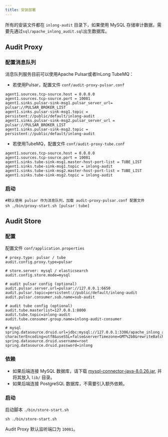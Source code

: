 ```yaml
---
title: 安装部署
---
```


所有的安装文件都在 `inlong-audit` 目录下，如果使用 MySQL 存储审计数据，需要先通过`sql/apache_inlong_audit.sql`出生数据库。

## Audit Proxy
### 配置消息队列
消息队列服务目前可以使用Apache Pulsar或者InLong TubeMQ：

- 若使用Pulsar，配置文件 `conf/audit-proxy-pulsar.conf`

```Shell
agent1.sources.tcp-source.host = 0.0.0.0
agent1.sources.tcp-source.port = 10081
agent1.sinks.pulsar-sink-msg1.pulsar_server_url= pulsar://PULSAR_BROKER_LIST
agent1.sinks.pulsar-sink-msg1.topic = persistent://public/default/inlong-audit
agent1.sinks.pulsar-sink-msg2.pulsar_server_url = pulsar://PULSAR_BROKER_LIST
agent1.sinks.pulsar-sink-msg2.topic = persistent://public/default/inlong-audit
```

- 若使用TubeMQ，配置文件 `conf/audit-proxy-tube.conf`

```Shell
agent1.sources.tcp-source.host = 0.0.0.0
agent1.sources.tcp-source.port = 10081
agent1.sinks.tube-sink-msg1.master-host-port-list = TUBE_LIST
agent1.sinks.tube-sink-msg1.topic = inlong-audit
agent1.sinks.tube-sink-msg2.master-host-port-list = TUBE_LIST
agent1.sinks.tube-sink-msg2.topic = inlong-audit
```

### 启动

```Shell
#默认使用 pulsar 作为消息队列，加载 audit-proxy-pulsar.conf 配置文件
sh ./bin/proxy-start.sh [pulsar｜tube]
```

## Audit Store
### 配置
配置文件 `conf/application.properties`

```Shell
# proxy.type: pulsar / tube
audit.config.proxy.type=pulsar

# store.server: mysql / elasticsearch 
audit.config.store.mode=mysql

# audit pulsar config (optional)
audit.pulsar.server.url=pulsar://127.0.0.1:6650
audit.pulsar.topic=persistent://public/default/inlong-audit
audit.pulsar.consumer.sub.name=sub-audit

# audit tube config (optional)
audit.tube.masterlist=127.0.0.1:8000
audit.tube.topic=inlong-audit
audit.tube.consumer.group.name=inlong-audit-consumer

# mysql
spring.datasource.druid.url=jdbc:mysql://127.0.0.1:3306/apache_inlong_audit?characterEncoding=utf8&useSSL=false&serverTimezone=GMT%2b8&rewriteBatchedStatements=true&allowMultiQueries=true&zeroDateTimeBehavior=CONVERT_TO_NULL
spring.datasource.druid.username=root
spring.datasource.druid.password=inlong
```

### 依赖
- 如果后端连接 MySQL 数据库，请下载 [mysql-connector-java-8.0.26.jar](https://repo1.maven.org/maven2/mysql/mysql-connector-java/8.0.26/mysql-connector-java-8.0.26.jar), 并将其放入 `lib/` 目录。
- 如果后端连接 PostgreSQL 数据库，不需要引入额外依赖。

### 启动
启动脚本 `./bin/store-start.sh`
```Shell
sh ./bin/store-start.sh
```

Audit Proxy 默认监听端口为 `10081`。